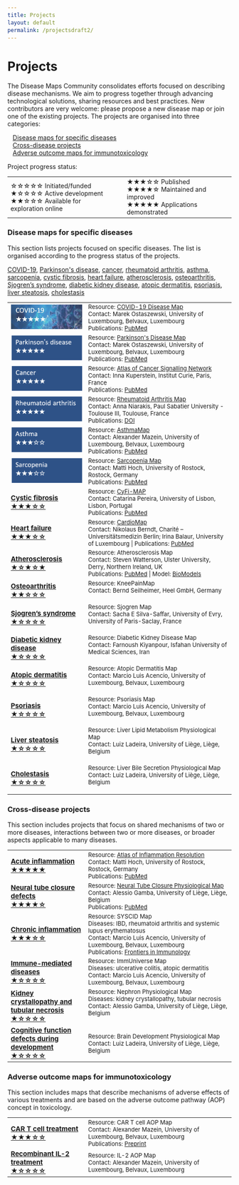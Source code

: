 ```yaml
---
title: Projects
layout: default
permalink: /projectsdraft2/
---
```


# Projects
        
The Disease Maps Community consolidates efforts focused on describing disease mechanisms. We aim to progress together through advancing technological solutions, sharing resources and best practices. New contributors are very welcome: please propose a new disease map or join one of the existing projects. The projects are organised into three categories:  

&nbsp;&nbsp; [Disease maps for specific diseases](#disease-maps-for-specific-diseases)  
&nbsp;&nbsp; [Cross-disease projects](#cross-disease-projects)  
&nbsp;&nbsp; [Adverse outcome maps for immunotoxicology](#adverse-outcome-maps-for-immunotoxicology)  

Project progress status:
<table>
<tr style="height: 20px;">
<td style="width: 320px;">
&#9734;&#9734;&#9734;&#9734;&#9734; Initiated/funded<br />
&#9733;&#9734;&#9734;&#9734;&#9734; Active development<br />
&#9733;&#9733;&#9734;&#9734;&#9734; Available for exploration online 
</td>
<td style="width: 0px;"> </td>
<td style="width: 320px;"> 
&#9733;&#9733;&#9733;&#9734;&#9734; Published<br />
&#9733;&#9733;&#9733;&#9733;&#9734; Maintained and improved<br />  
&#9733;&#9733;&#9733;&#9733;&#9733; Applications demonstrated
</td>
</tr>
</table>

### Disease maps for specific diseases

This section lists projects focused on specific diseases. The list is organised according to the progress status of the projects.

[COVID-19](#COVID19), [Parkinson's disease](#Parkinsonsdisease), [cancer](#Cancer), [rheumatoid arthritis](#Rheumatoidarthritis), [asthma](#Asthma), [sarcopenia](#Sarcopenia), [cystic fibrosis](#Cysticfibrosis), [heart failure](#Heartfailure), [atherosclerosis](#Atherosclerosis), [osteoarthritis](#Osteoarthritis), [Sjogren’s syndrome](#Sjogrenssyndrome), [diabetic kidney disease](#Diabetickidneydisease), [atopic dermatitis](#Atopicdermatitis), [psoriasis](#Psoriasis), [liver steatosis](#Liversteatosis), [cholestasis](#Cholestasis)

<table>

<tr>
<td style="width: 160px; font-size:15px;"> 
<a href="../covid19" target="_blank" id="COVID19"><img src="../images/projects/button-covid.jpg" alt="COVID-19"/></a> 
</td>
<td style="font-size:13px;"> 
Resource: <a href="https://covid19map.elixir-luxembourg.org/" target="_blank">COVID-19 Disease Map</a><br />
Contact: Marek Ostaszewski, University of Luxembourg, Belvaux, Luxembourg<br />
Publications: <a href="https://www.ncbi.nlm.nih.gov/pubmed/?term=34664389+32371892" target="_blank">PubMed</a>
</td>
</tr>

<tr>
<td style="width: 160px; font-size:15px;"> 
<a href="../parkinsons" target="_blank" id="Parkinsonsdisease"><img src="../images/projects/button-parkinsons.png" alt="Parkinson's disease"/></a> 
</td>
<td style="font-size:13px;"> 
Resource: <a href="https://pdmap.uni.lu/" target="_blank">Parkinson's Disease Map</a><br />
Contact: Marek Ostaszewski, University of Luxembourg, Belvaux, Luxembourg<br />
Publications: <a href="https://www.ncbi.nlm.nih.gov/pubmed/23832570" target="_blank">PubMed</a>
</td>
</tr>

<tr>
<td style="width: 160px; font-size:15px;"> 
<a href="../cancer" target="_blank" id="Cancer"><img src="../images/projects/button-cancer.png" alt="Cancer"/></a>
</td>
<td style="font-size:13px;"> 
Resource: <a href="https://acsn.curie.fr/ACSN2/ACSN2.html" target="_blank">Atlas of Cancer Signalling Network</a><br />
Contact: Inna Kuperstein, Institut Curie, Paris, France<br />
Publications: <a href="https://www.ncbi.nlm.nih.gov/pubmed/?term=32316560+26192618+29688383+29726961+25295490+27559053+25688112" target="_blank">PubMed</a>
</td>
</tr>

<tr>
<td style="width: 160px; font-size:15px;"> 
<a href="../rheumatoidarthritis" target="_blank" id="Rheumatoidarthritis"><img src="../images/projects/button-rheumatoidarthritis.png" alt="Rheumatoid arthritis"/></a>
</td>
<td style="font-size:13px;"> 
Resource: <a href="https://ramap.uni.lu/minerva/" target="_blank">Rheumatoid Arthritis Map</a><br />
Contact: Anna Niarakis, Paul Sabatier University - Toulouse III, Toulouse, France<br />
Publications: <a href="https://doi.org/10.3389/fsysb.2022.925791" target="_blank">DOI</a>
</td>
</tr>

<tr>
<td style="width: 160px; font-size:15px;"> 
<a href="../asthma" target="_blank" id="Asthma"><img src="../images/projects/button-asthma.png" alt="Asthma"/></a>
</td>
<td style="font-size:13px;"> 
Resource: <a href="http://asthma-map.org/" target="_blank">AsthmaMap</a><br />
Contact: Alexander Mazein, University of Luxembourg, Belvaux, Luxembourg<br />
Publications: <a href="https://www.ncbi.nlm.nih.gov/pubmed/30133857" target="_blank">PubMed</a>
</td>
</tr>

<tr>
<td style="width: 160px; font-size:15px;">  
<a href="../sarcopenia" target="_blank" id="Sarcopenia"><img src="../images/projects/button-sarcopenia.png" alt="Sarcopenia"/></a>
</td>
<td style="font-size:13px;"> 
Resource: <a href="https://www.sbi.uni-rostock.de/research/projects/detail/73" target="_blank">Sarcopenia Map</a><br />
Contact: Matti Hoch, University of Rostock, Rostock, Germany<br />
Publications: <a href="https://www.ncbi.nlm.nih.gov/pubmed/36407505" target="_blank">PubMed</a>
</td>
</tr>

<tr>
<td style="width: 160px; font-size:15px;"> 
<strong><a href="../cysticfibrosis" target="_blank" id="Cysticfibrosis">Cystic fibrosis <br />&#9733;&#9733;&#9733;&#9734;&#9734;</a></strong> 
</td>
<td style="font-size:13px;"> 
Resource: <a href="https://cysticfibrosismap.github.io/" target="_blank">CyFi-MAP</a><br />
Contact: Catarina Pereira, University of Lisbon, Lisbon, Portugal<br />
Publications: <a href="https://www.ncbi.nlm.nih.gov/pubmed/34782688" target="_blank">PubMed</a>
</td>
</tr>

<tr>
<td style="width: 160px; font-size:15px;"> 
<strong><a href="../heartfailure" target="_blank" id="Heartfailure">Heart failure <br />&#9733;&#9733;&#9733;&#9734;&#9734;</a></strong> 
</td>
<td style="font-size:13px;"> 
Resource: <a href="https://cardiomap.elixir-luxembourg.org/" target="_blank">CardioMap</a><br />
Contact: Nikolaus Berndt, Charité – Universitätsmedizin Berlin; Irina Balaur, University of Luxembourg | Publications: <a href="https://pubmed.ncbi.nlm.nih.gov/34762513/" target="_blank">PubMed</a>
</td>
</tr>

<tr>
<td style="width: 160px; font-size:15px;"> 
<strong><a href="../atherosclerosis" target="_blank" id="Atherosclerosis">Atherosclerosis <br />&#9733;&#9734;&#9733;&#9734;&#9733;</a></strong> 
</td>
<td style="font-size:13px;"> 
Resource: Atherosclerosis Map<br />
Contact: Steven Watterson, Ulster University, Derry, Northern Ireland, UK<br />
Publications: <a href="https://www.ncbi.nlm.nih.gov/pubmed/30520978" target="_blank">PubMed</a> | 
Model: <a href="https://www.ebi.ac.uk/biomodels/MODEL1812100001#Overview" target="_blank">BioModels</a>
</td>
</tr>

<tr>
<td style="width: 160px; font-size:15px;"> 
<strong><a href="../osteoarthritis" target="_blank" id="Osteoarthritis">Osteoarthritis <br />&#9733;&#9733;&#9734;&#9734;&#9734;</a></strong> 
</td>
<td style="font-size:13px;"> 
Resource: KneePainMap<br />
Contact: Bernd Seilheimer, Heel GmbH, Germany<br />
<br />
</td>
</tr>

<tr>
<td style="width: 160px; font-size:15px;"> 
<strong><a href="../sjogrens" target="_blank" id="Sjogrenssyndrome">Sjogren’s syndrome <br />&#9733;&#9734;&#9734;&#9734;&#9734;</a></strong> 
</td>
<td style="font-size:13px;"> 
Resource: Sjogren Map<br />
Contact: Sacha E Silva-Saffar, University of Evry, University of Paris-Saclay, France<br />
<br />
</td>
</tr>

<tr>
<td style="width: 160px; font-size:15px;"> 
<strong><a href="../diabetickidneydisease" target="_blank" id="Diabetickidneydisease">Diabetic kidney disease <br />&#9733;&#9734;&#9734;&#9734;&#9734;</a></strong> 
</td>
<td style="font-size:13px;"> 
Resource: Diabetic Kidney Disease Map<br />
Contact: Farnoush Kiyanpour, Isfahan University of Medical Sciences, Iran<br />
<br />
</td>
</tr>

<tr>
<td style="width: 160px; font-size:15px;"> 
<strong><a href="../atopicdermatitis" target="_blank" id="Atopicdermatitis">Atopic dermatitis <br />&#9733;&#9734;&#9734;&#9734;&#9734;</a></strong> 
</td>
<td style="font-size:13px;"> 
Resource: Atopic Dermatitis Map<br />
Contact: Marcio Luis Acencio, University of Luxembourg, Belvaux, Luxembourg<br />
<br />
</td>
</tr>

<tr>
<td style="width: 160px; font-size:15px;"> 
<strong><a href="../psoriasis" target="_blank" id="Psoriasis">Psoriasis <br />&#9733;&#9734;&#9734;&#9734;&#9734;</a></strong> 
</td>
<td style="font-size:13px;"> 
Resource: Psoriasis Map<br />
Contact: Marcio Luis Acencio, University of Luxembourg, Belvaux, Luxembourg<br />
<br />
</td>
</tr>

<tr>
<td style="width: 160px; font-size:15px;"> 
<strong><a href="../steatosis" target="_blank" id="Liversteatosis">Liver steatosis <br />&#9733;&#9734;&#9734;&#9734;&#9734;</a></strong> 
</td>
<td style="font-size:13px;"> 
Resource: Liver Lipid Metabolism Physiological Map<br />
Contact: Luiz Ladeira, University of Liège, Liège, Belgium<br />
<br />
</td>
</tr>

<tr>
<td style="width: 160px; font-size:15px;"> 
<strong><a href="../cholestasis" target="_blank" id="Cholestasis">Cholestasis <br />&#9733;&#9734;&#9734;&#9734;&#9734;</a></strong> 
</td>
<td style="font-size:13px;"> 
Resource: Liver Bile Secretion Physiological Map<br />
Contact: Luiz Ladeira, University of Liège, Liège, Belgium<br />
<br />
</td>
</tr>

</table>

### Cross-disease projects

This section includes projects that focus on shared mechanisms of two or more diseases, interactions between two or more diseases, or broader aspects applicable to many diseases.

<table>

<tr>
<td style="width: 160px; font-size:15px;"> 
<strong><a href="../acuteinflammation" target="_blank">Acute inflammation <br />&#9733;&#9733;&#9733;&#9733;&#9733;</a></strong> <br />
</td>
<td style="font-size:13px;"> 
Resource: <a href="https://air.bio.informatik.uni-rostock.de/" target="_blank">Atlas of Inflammation Resolution</a><br />
Contact: Matti Hoch, University of Rostock, Rostock, Germany<br />
Publications: <a href="https://www.ncbi.nlm.nih.gov/pubmed/?term=32893032+35473910+36973809" target="_blank">PubMed</a>
</td>
</tr>

<tr>
<td style="width: 160px; font-size:15px;"> 
<strong><a href="../neuraltubeclosure" target="_blank">Neural tube closure defects <br />&#9733;&#9733;&#9733;&#9733;&#9734;</a></strong> <br />
</td>
<td style="font-size:13px;"> 
Resource: <a href="https://ontox.elixir-luxembourg.org/minerva/index.xhtml?id=Neural_Tube_Closure_PM_v1" target="_blank">Neural Tube Closure Physiological Map</a><br />
Contact: Alessio Gamba, University of Liège, Liège, Belgium<br />
Publications: <a href="https://pubmed.ncbi.nlm.nih.gov/32926990/" target="_blank">PubMed</a><br />
</td>
</tr>

<tr>
<td style="width: 160px; font-size:15px;"> 
<strong><a href="../syscid" target="_blank">Chronic inflammation <br />&#9733;&#9733;&#9733;&#9734;&#9734;</a></strong> <br />
</td>
<td style="font-size:13px;"> 
Resource: SYSCID Map<br />
Diseases: IBD, rheumatoid arthritis and systemic lupus erythematosus<br />
Contact: Marcio Luis Acencio, University of Luxembourg, Belvaux, Luxembourg<br />
Publications: <a href="https://doi.org/10.3389/fimmu.2023.1257321" target="_blank">Frontiers in Immunology</a>
</td>
</tr>

<tr>
<td style="width: 160px; font-size:15px;"> 
<strong><a href="../immuniverse" target="_blank">Immune-mediated diseases <br />&#9733;&#9734;&#9734;&#9734;&#9734;</a></strong> <br />
</td>
<td style="font-size:13px;"> 
Resource: ImmUniverse Map<br />
Diseases: ulcerative colitis, atopic dermatitis<br />
Contact: Marcio Luis Acencio, University of Luxembourg, Belvaux, Luxembourg<br />
</td>
</tr>

<tr>
<td style="width: 160px; font-size:15px;"> 
<strong><a href="../nephron" target="_blank">Kidney crystallopathy and tubular necrosis <br />&#9733;&#9734;&#9734;&#9734;&#9734;</a></strong> <br />
</td>
<td style="font-size:13px;"> 
Resource: Nephron Physiological Map<br />
Diseases: kidney crystallopathy, tubular necrosis<br />
Contact: Alessio Gamba, University of Liège, Liège, Belgium<br /><br />
</td>
</tr>

<tr>
<td style="width: 160px; font-size:15px;"> 
<strong><a href="../braindevelopment" target="_blank">Cognitive function defects during development <br />&#9733;&#9734;&#9734;&#9734;&#9734;</a></strong> <br />
</td>
<td style="font-size:13px;"> 
Resource: Brain Development Physiological Map<br />
Contact: Luiz Ladeira, University of Liège, Liège, Belgium<br />
</td>
</tr>

</table>

### Adverse outcome maps for immunotoxicology

This section includes maps that describe mechanisms of adverse effects of various treatments and are based on the adverse outcome pathway (AOP) concept in toxicology.  

<table>

<tr>
<td style="width: 160px; font-size:15px;"> 
<strong><a href="../cart" target="_blank">CAR T cell treatment <br />&#9733;&#9733;&#9733;&#9734;&#9734;</a></strong> 
</td>
<td style="font-size:13px;"> 
Resource: CAR T cell AOP Map<br />
Contact: Alexander Mazein, University of Luxembourg, Belvaux, Luxembourg<br />
Publications: <a href="https://doi.org/10.1101/2023.03.21.533620" target="_blank">Preprint</a>
</td>
</tr>

<tr>
<td style="width: 160px; font-size:15px;"> 
<strong><a href="../il2" target="_blank">Recombinant IL-2 treatment <br />&#9733;&#9734;&#9734;&#9734;&#9734;</a></strong> 
</td>
<td style="font-size:13px;"> 
Resource: IL-2 AOP Map<br />
Contact: Alexander Mazein, University of Luxembourg, Belvaux, Luxembourg
<br />
</td>
</tr>

</table>
